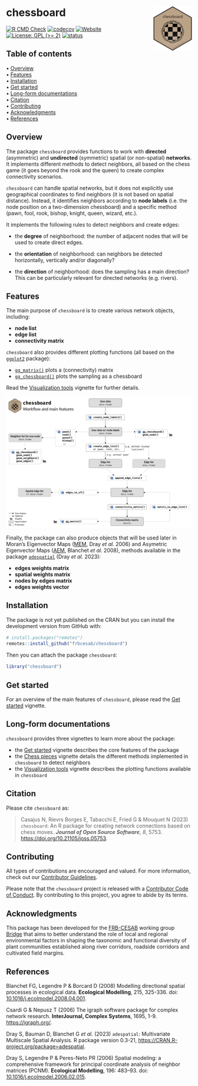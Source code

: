 
<!-- README.md is generated from README.Rmd. Please edit that file -->

# chessboard <img src="man/figures/package-sticker.png" align="right" style="float:right; height:120px;"/>

<!-- badges: start -->

[![R CMD
Check](https://github.com/frbcesab/chessboard/actions/workflows/R-CMD-check.yaml/badge.svg)](https://github.com/frbcesab/chessboard/actions/workflows/R-CMD-check.yaml)
[![codecov](https://codecov.io/gh/FRBCesab/chessboard/branch/main/graph/badge.svg?token=qH71uWUiot)](https://app.codecov.io/gh/FRBCesab/chessboard)
[![Website](https://github.com/frbcesab/chessboard/actions/workflows/pkgdown.yaml/badge.svg)](https://github.com/frbcesab/chessboard/actions/workflows/pkgdown.yaml)
[![License: GPL (\>=
2)](https://img.shields.io/badge/License-GPL%20%28%3E%3D%202%29-blue.svg)](https://choosealicense.com/licenses/gpl-2.0/)
[![status](https://joss.theoj.org/papers/f709edaff050ed0cb1ffb8dd4ad2a1bb/status.svg)](https://joss.theoj.org/papers/f709edaff050ed0cb1ffb8dd4ad2a1bb)
<!-- badges: end -->

## Table of contents

<p align="left">
• <a href="#overview">Overview</a><br> •
<a href="#features">Features</a><br> •
<a href="#installation">Installation</a><br> •
<a href="#get-started">Get started</a><br> •
<a href="#long-form-documentations">Long-form documentations</a><br> •
<a href="#citation">Citation</a><br> •
<a href="#contributing">Contributing</a><br> •
<a href="#acknowledgments">Acknowledgments</a><br> •
<a href="#references">References</a>
</p>

## Overview

The package `chessboard` provides functions to work with **directed**
(asymmetric) and **undirected** (symmetric) spatial (or non-spatial)
**networks**. It implements different methods to detect neighbors, all
based on the chess game (it goes beyond the rook and the queen) to
create complex connectivity scenarios.

`chessboard` can handle spatial networks, but it does not explicitly use
geographical coordinates to find neighbors (it is not based on spatial
distance). Instead, it identifies neighbors according to **node labels**
(i.e. the node position on a two-dimension chessboard) and a specific
method (pawn, fool, rook, bishop, knight, queen, wizard, etc.).

It implements the following rules to detect neighbors and create edges:

- the **degree** of neighborhood: the number of adjacent nodes that will
  be used to create direct edges.

- the **orientation** of neighborhood: can neighbors be detected
  horizontally, vertically and/or diagonally?

- the **direction** of neighborhood: does the sampling has a main
  direction? This can be particularly relevant for directed networks
  (e.g. rivers).

## Features

The main purpose of `chessboard` is to create various network objects,
including:

- **node list**
- **edge list**
- **connectivity matrix**

`chessboard` also provides different plotting functions (all based on
the [`ggplot2`](https://ggplot2.tidyverse.org/) package):

- [`gg_matrix()`](https://frbcesab.github.io/chessboard/reference/gg_matrix.html)
  plots a (connectivity) matrix
- [`gg_chessboard()`](https://frbcesab.github.io/chessboard/reference/gg_chessboard.html)
  plots the sampling as a chessboard

Read the [Visualization
tools](https://frbcesab.github.io/chessboard/articles/visualization-tools.html)
vignette for further details.

![](vignettes/figures/diagramme.png)

Finally, the package can also produce objects that will be used later in
Moran’s Eigenvector Maps
([MEM](https://search.r-project.org/CRAN/refmans/adespatial/html/mem.html),
Dray *et al.* 2006) and Asymetric Eigenvector Maps
([AEM](https://search.r-project.org/CRAN/refmans/adespatial/html/aem.html),
Blanchet *et al.* 2008), methods available in the package
[`adespatial`](https://cran.r-project.org/package=adespatial) (Dray *et
al.* 2023):

- **edges weights matrix**
- **spatial weights matrix**
- **nodes by edges matrix**
- **edges weights vector**

## Installation

The package is not yet published on the CRAN but you can install the
development version from GitHub with:

``` r
# install.packages("remotes")
remotes::install_github("frbcesab/chessboard")
```

Then you can attach the package `chessboard`:

``` r
library("chessboard")
```

## Get started

For an overview of the main features of `chessboard`, please read the
[Get
started](https://frbcesab.github.io/chessboard/articles/chessboard.html)
vignette.

## Long-form documentations

`chessboard` provides three vignettes to learn more about the package:

- the [Get
  started](https://frbcesab.github.io/chessboard/articles/chessboard.html)
  vignette describes the core features of the package
- the [Chess
  pieces](https://frbcesab.github.io/chessboard/articles/chess-pieces.html)
  vignette details the different methods implemented in `chessboard` to
  detect neighbors
- the [Visualization
  tools](https://frbcesab.github.io/chessboard/articles/visualization-tools.html)
  vignette describes the plotting functions available in `chessboard`

## Citation

Please cite `chessboard` as:

> Casajus N, Rievrs Borges E, Tabacchi E, Fried G & Mouquet N (2023)
> `chessboard`: An R package for creating network connections based on
> chess moves. ***Journal of Open Source Software***, *8*, 5753.
> <https://doi.org/10.21105/joss.05753>.

## Contributing

All types of contributions are encouraged and valued. For more
information, check out our [Contributor
Guidelines](https://github.com/FRBCesab/chessboard/blob/main/CONTRIBUTING.md).

Please note that the `chessboard` project is released with a
[Contributor Code of
Conduct](https://contributor-covenant.org/version/2/1/CODE_OF_CONDUCT.html).
By contributing to this project, you agree to abide by its terms.

## Acknowledgments

This package has been developed for the
[FRB-CESAB](https://www.fondationbiodiversite.fr/en/about-the-foundation/le-cesab/)
working group
[Bridge](https://www.fondationbiodiversite.fr/en/the-frb-in-action/programs-and-projects/le-cesab/bridge/)
that aims to better understand the role of local and regional
environmental factors in shaping the taxonomic and functional diversity
of plant communities established along river corridors, roadside
corridors and cultivated field margins.

## References

Blanchet FG, Legendre P & Borcard D (2008) Modelling directional spatial
processes in ecological data. **Ecological Modelling**, 215, 325-336.
doi:
[10.1016/j.ecolmodel.2008.04.001](https://doi.org/10.1016/j.ecolmodel.2008.04.001).

Csardi G & Nepusz T (2006) The igraph software package for complex
network research. **InterJournal, Complex Systems**, 1695, 1-9.
<https://igraph.org/>.

Dray S, Bauman D, Blanchet G *et al.* (2023) `adespatial`: Multivariate
Multiscale Spatial Analysis. R package version 0.3-21,
<https://CRAN.R-project.org/package=adespatial>.

Dray S, Legendre P & Peres-Neto PR (2006) Spatial modeling: a
comprehensive framework for principal coordinate analysis of neighbor
matrices (PCNM). **Ecological Modelling**, 196: 483–93. doi:
[10.1016/j.ecolmodel.2006.02.015](https://doi.org/10.1016/j.ecolmodel.2006.02.015).

